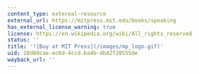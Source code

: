 ```yaml
---
content_type: external-resource
external_url: https://mitpress.mit.edu/books/speaking
has_external_license_warning: true
license: https://en.wikipedia.org/wiki/All_rights_reserved
status: ''
title: '![Buy at MIT Press](/images/mp_logo.gif)'
uid: 28d89cae-ec6d-4ccd-ba4b-db42f28555de
wayback_url: ''
---
```

